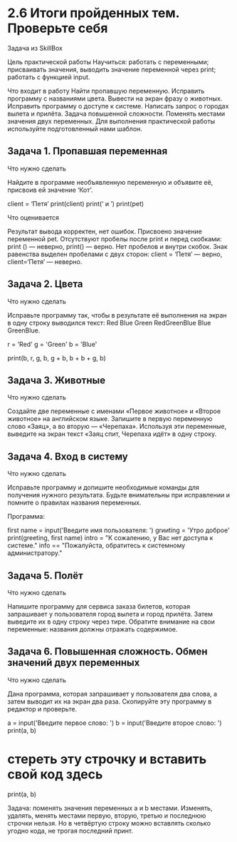 # 2.6 Итоги пройденных тем. Проверьте себя

Задача из SkillBox

Цель практической работы
Научиться:  работать с переменными; присваивать значения, выводить значение переменной через print; работать с функцией input.

Что входит в работу
Найти пропавшую переменную.
Исправить программу с названиями цвета.
Вывести на экран фразу о животных.
Исправить программу о доступе к системе.
Написать запрос о городах вылета и прилёта.
Задача повышенной сложности. Поменять местами значения двух переменных.
Для выполнения практической работы используйте подготовленный нами шаблон.

## Задача 1. Пропавшая переменная
Что нужно сделать

Найдите в программе необъявленную переменную и объявите её, присвоив ей значение ‘Кот’.

client = ‘Петя’
print(client)
print(‘ и ’)
print(pet)

Что оценивается

Результат вывода корректен, нет ошибок. Присвоено значение переменной pet.
Отсутствуют пробелы после print и перед скобками: print () — неверно, print() — верно.
Нет пробелов и внутри скобок.
Знак равенства выделен пробелами с двух сторон: client = ‘Петя’ — верно, client=‘Петя’ — неверно.

## Задача 2. Цвета
Что нужно сделать

Исправьте программу так, чтобы в результате её выполнения на экран в одну строку выводился текст: Red Blue Green RedGreenBlue Blue GreenBlue.

r = 'Red'
g = 'Green'
b = 'Blue'

print(b, r, g, b, g + b, b + b + g, b)

## Задача 3. Животные
Что нужно сделать

Создайте две переменные с именами «Первое животное» и «Второе животное» на английском языке. Запишите в первую переменную слово «Заяц», а во вторую — «Черепаха». Используя эти переменные, выведите на экран текст «Заяц спит, Черепаха идёт» в одну строку.

## Задача 4. Вход в систему
Что нужно сделать

Исправьте программу и допишите необходимые команды для получения нужного результата. Будьте внимательны при исправлении и помните о правилах названия переменных.

Программа:

first name = input('Введите имя пользователя: ')
grииting = 'Утро доброе'
print(greeting, first name)
intro = "К сожалению, у Вас нет доступа к системе."
info == "Пожалуйста, обратитесь к системному администратору."

## Задача 5. Полёт
Что нужно сделать

Напишите программу для сервиса заказа билетов, которая запрашивает у пользователя город вылета и город прилёта. Затем выведите их в одну строку через тире. Обратите внимание на свои переменные: названия должны отражать содержимое.

##  Задача 6. Повышенная сложность. Обмен значений двух переменных
Что нужно сделать

Дана программа, которая запрашивает у пользователя два слова, а затем выводит их на экран два раза. Скопируйте эту программу в редактор и проверьте.

a = input('Введите первое слово: ')
b = input('Введите второе слово: ')
print(a, b)
# стереть эту строчку и вставить свой код здесь
print(a, b)

Задача: поменять значения переменных a и b местами. Изменять, удалять, менять местами первую, вторую, третью и последнюю строчки нельзя. Но в четвёртую строку можно вставлять сколько угодно кода, не трогая последний принт. 